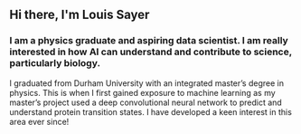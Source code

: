
## Hi there, I'm Louis Sayer 

### I am a physics graduate and aspiring data scientist. I am really interested in how AI can understand and contribute to science, particularly biology.

I graduated from Durham University with an integrated master’s degree in physics. This is when I first gained exposure to machine learning as my master’s project used a deep convolutional neural network to predict and understand protein transition states. I have developed a keen interest in this area ever since!

